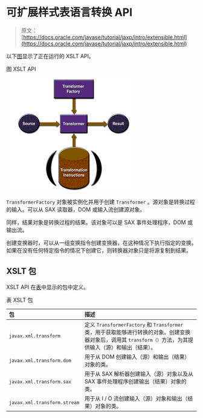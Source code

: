 # 可扩展样式表语言转换 API

> 原文： [https://docs.oracle.com/javase/tutorial/jaxp/intro/extensible.html](https://docs.oracle.com/javase/tutorial/jaxp/intro/extensible.html)

以下[图](#gceys)显示了正在运行的 XSLT API。

图 XSLT API

![XSLT APIs](img/f1a6c4deb4e0bd8988fa1d0754894326.jpg)

`TransformerFactory` 对象被实例化并用于创建 `Transformer` 。源对象是转换过程的输入。可以从 SAX 读取器，DOM 或输入流创建源对象。

同样，结果对象是转换过程的结果。该对象可以是 SAX 事件处理程序，DOM 或输出流。

创建变换器时，可以从一组变换指令创建变换器，在这种情况下执行指定的变换。如果在没有任何特定指令的情况下创建它，则转换器对象只是将源复制到结果。

## XSLT 包

XSLT API 在[表](#gcfbf)中显示的包中定义。

表 XSLT 包


 

| 包 | 描述 |
| :-- | :-- |
| `javax.xml.transform` | 定义 `TransformerFactory` 和 `Transformer` 类，用于获取能够进行转换的对象。创建变换器对象后，调用其 `transform（）`方法，为其提供输入（源）和输出（结果）。 |
| `javax.xml.transform.dom` | 用于从 DOM 创建输入（源）和输出（结果）对象的类。 |
| `javax.xml.transform.sax` | 用于从 SAX 解析器创建输入（源）对象以及从 SAX 事件处理程序创建输出（结果）对象的类。 |
| `javax.xml.transform.stream` | 用于从 I / O 流创建输入（源）对象和输出（结果）对象的类。 |